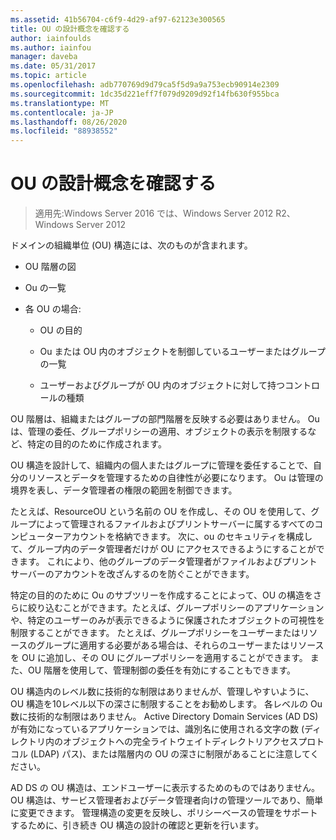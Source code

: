 ```yaml
---
ms.assetid: 41b56704-c6f9-4d29-af97-62123e300565
title: OU の設計概念を確認する
author: iainfoulds
ms.author: iainfou
manager: daveba
ms.date: 05/31/2017
ms.topic: article
ms.openlocfilehash: adb770769d9d79ca5f5d9a9a753ecb90914e2309
ms.sourcegitcommit: 1dc35d221eff7f079d9209d92f14fb630f955bca
ms.translationtype: MT
ms.contentlocale: ja-JP
ms.lasthandoff: 08/26/2020
ms.locfileid: "88938552"
---
```

# <a name="reviewing-ou-design-concepts"></a>OU の設計概念を確認する

>適用先:Windows Server 2016 では、Windows Server 2012 R2、Windows Server 2012

ドメインの組織単位 (OU) 構造には、次のものが含まれます。

-   OU 階層の図

-   Ou の一覧

-   各 OU の場合:

    -   OU の目的

    -   Ou または OU 内のオブジェクトを制御しているユーザーまたはグループの一覧

    -   ユーザーおよびグループが OU 内のオブジェクトに対して持つコントロールの種類

OU 階層は、組織またはグループの部門階層を反映する必要はありません。 Ou は、管理の委任、グループポリシーの適用、オブジェクトの表示を制限するなど、特定の目的のために作成されます。

OU 構造を設計して、組織内の個人またはグループに管理を委任することで、自分のリソースとデータを管理するための自律性が必要になります。 Ou は管理の境界を表し、データ管理者の権限の範囲を制御できます。

たとえば、ResourceOU という名前の OU を作成し、その OU を使用して、グループによって管理されるファイルおよびプリントサーバーに属するすべてのコンピューターアカウントを格納できます。 次に、ou のセキュリティを構成して、グループ内のデータ管理者だけが OU にアクセスできるようにすることができます。 これにより、他のグループのデータ管理者がファイルおよびプリントサーバーのアカウントを改ざんするのを防ぐことができます。

特定の目的のために Ou のサブツリーを作成することによって、OU の構造をさらに絞り込むことができます。たとえば、グループポリシーのアプリケーションや、特定のユーザーのみが表示できるように保護されたオブジェクトの可視性を制限することができます。 たとえば、グループポリシーをユーザーまたはリソースのグループに適用する必要がある場合は、それらのユーザーまたはリソースを OU に追加し、その OU にグループポリシーを適用することができます。 また、OU 階層を使用して、管理制御の委任を有効にすることもできます。

OU 構造内のレベル数に技術的な制限はありませんが、管理しやすいように、OU 構造を10レベル以下の深さに制限することをお勧めします。 各レベルの Ou 数に技術的な制限はありません。 Active Directory Domain Services (AD DS) が有効になっているアプリケーションでは、識別名に使用される文字の数 (ディレクトリ内のオブジェクトへの完全ライトウェイトディレクトリアクセスプロトコル (LDAP) パス)、または階層内の OU の深さに制限があることに注意してください。

AD DS の OU 構造は、エンドユーザーに表示するためのものではありません。 OU 構造は、サービス管理者およびデータ管理者向けの管理ツールであり、簡単に変更できます。 管理構造の変更を反映し、ポリシーベースの管理をサポートするために、引き続き OU 構造の設計の確認と更新を行います。



